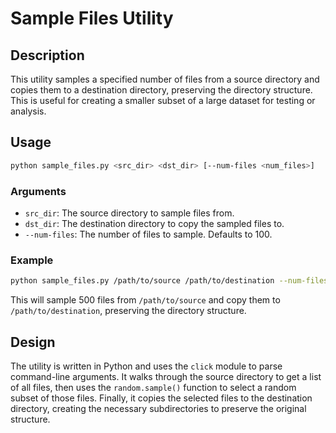 # Sample Files Utility

## Description

This utility samples a specified number of files from a source directory and copies them to a destination directory, preserving the directory structure. This is useful for creating a smaller subset of a large dataset for testing or analysis.

## Usage

```bash
python sample_files.py <src_dir> <dst_dir> [--num-files <num_files>]
```

### Arguments

- `src_dir`: The source directory to sample files from.
- `dst_dir`: The destination directory to copy the sampled files to.
- `--num-files`: The number of files to sample. Defaults to 100.

### Example

```bash
python sample_files.py /path/to/source /path/to/destination --num-files 500
```

This will sample 500 files from `/path/to/source` and copy them to `/path/to/destination`, preserving the directory structure.

## Design

The utility is written in Python and uses the `click` module to parse command-line arguments. It walks through the source directory to get a list of all files, then uses the `random.sample()` function to select a random subset of those files. Finally, it copies the selected files to the destination directory, creating the necessary subdirectories to preserve the original structure.

